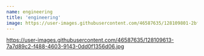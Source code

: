 ```yaml
---
name: engineering
title: 'engineering'
image: https://user-images.githubusercontent.com/46587635/128109801-2bfa17c6-d968-4dfe-afef-2ef327addd23.jpg
---
```


https://user-images.githubusercontent.com/46587635/128109613-7a7d89c2-f488-4603-9143-0dd0f1356d06.jpg
